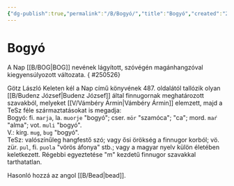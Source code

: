 ```yaml
---
{"dg-publish":true,"permalink":"/B/Bogyó/","title":"Bogyó","created":"2023-12-03T06:28","updated":"2025-05-29T14:34"}
---
```



# Bogyó

A Nap [[B/BOG\|BOG]] nevének lágyított, szóvégén magánhangzóval kiegyensúlyozott változata.
{ #250526}


Götz László Keleten kél a Nap című könyvének 487. oldalától tallózik olyan [[B/Budenz József\|Budenz József]] által finnugornak meghatározott szavakból, melyeket [[V/Vámbéry Ármin\|Vámbéry Ármin]] elemzett, majd a TeSz féle származtatásokat is megadja:  
Bogyó: fi. `marja`, la. `muorje` "bogyó"; cser. `mör` "szamóca"; "ca"; mord. `maŕ` "alma"; vot. `muli` "bogyó".   
V.: kirg. `mug`, `bug` "bogyó".  
TeSz: valószínűleg hangfestő szó; vagy ősi örökség a finnugor korból; vö. zür. `pul`, fi. `puola` "vörös áfonya" stb.; vagy a magyar nyelv külön életében keletkezett. Régebbi egyeztetése "m" kezdetű finnugor szavakkal tarthatatlan.  

Hasonló hozzá az angol [[B/Bead\|bead]].  